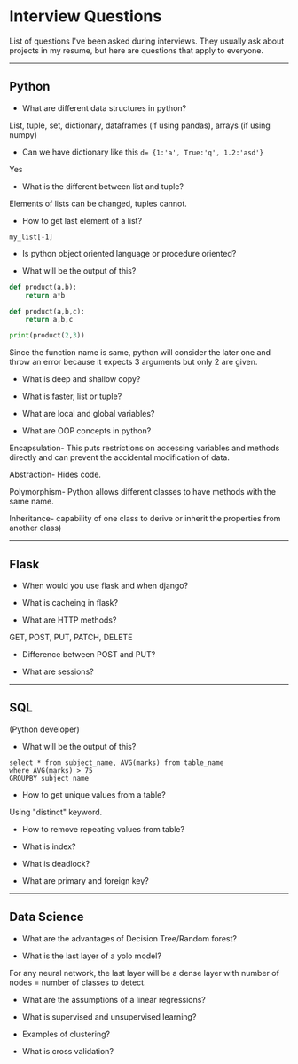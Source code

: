 # Interview Questions
List of questions I've been asked during interviews. They usually ask about projects in my resume, but here are questions that apply to everyone.

----------------------------------
## Python
- What are different data structures in python?

List, tuple, set, dictionary, dataframes (if using pandas), arrays (if using numpy)

- Can we have dictionary like this ```d= {1:'a', True:'q', 1.2:'asd'}```

Yes

- What is the different between list and tuple?

Elements of lists can be changed, tuples cannot.

- How to get last element of a list?

```my_list[-1]```


- Is python object oriented language or procedure oriented?

- What will be the output of this?
```python
def product(a,b):
    return a*b

def product(a,b,c):
    return a,b,c

print(product(2,3))
```
Since the function name is same, python will consider the later one and throw an error because it expects 3 arguments but only 2 are given.

- What is deep and shallow copy?

- What is faster, list or tuple?

- What are local and global variables?

- What are OOP concepts in python?

Encapsulation- This puts restrictions on accessing variables and methods directly and can prevent the accidental modification of data.

Abstraction- Hides code.

Polymorphism- Python allows different classes to have methods with the same name.

Inheritance- capability of one class to derive or inherit the properties from another class)

----------------------------------
## Flask
- When would you use flask and when django?

- What is cacheing in flask?

- What are HTTP methods?

GET, POST, PUT, PATCH, DELETE

- Difference between POST and PUT?

- What are sessions?

----------------------------------
## SQL
(Python developer)
- What will be the output of this?
```
select * from subject_name, AVG(marks) from table_name
where AVG(marks) > 75
GROUPBY subject_name
```

- How to get unique values from a table?

Using "distinct" keyword.

- How to remove repeating values from table?

- What is index?

- What is deadlock?

- What are primary and foreign key?

----------------------------------
## Data Science
- What are the advantages of Decision Tree/Random forest?

- What is the last layer of a yolo model?

For any neural network, the last layer will be a dense layer with number of nodes = number of classes to detect.

- What are the assumptions of a linear regressions?

- What is supervised and unsupervised learning?

- Examples of clustering?

- What is cross validation?

